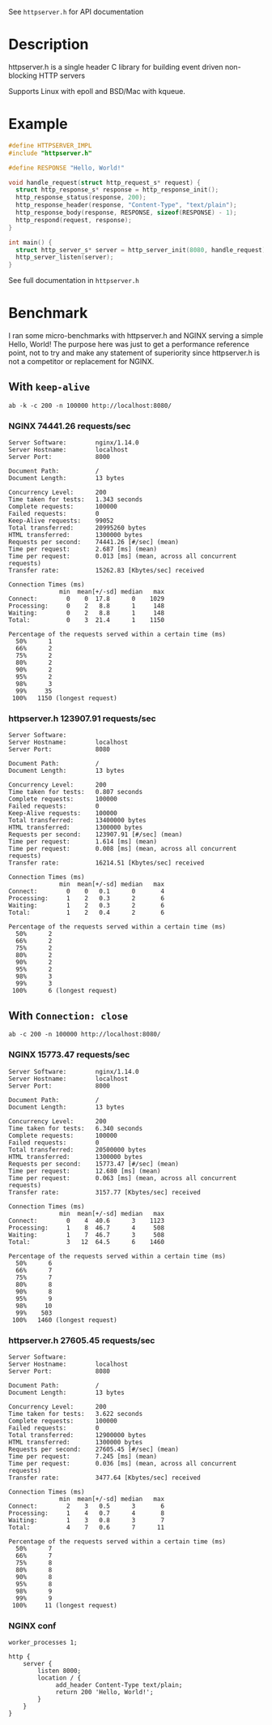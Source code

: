 See `httpserver.h` for API documentation

# Description

httpserver.h is a single header C library for building event driven non-blocking HTTP servers

Supports Linux with epoll and BSD/Mac with kqueue.

# Example

```c
#define HTTPSERVER_IMPL
#include "httpserver.h"

#define RESPONSE "Hello, World!"

void handle_request(struct http_request_s* request) {
  struct http_response_s* response = http_response_init();
  http_response_status(response, 200);
  http_response_header(response, "Content-Type", "text/plain");
  http_response_body(response, RESPONSE, sizeof(RESPONSE) - 1);
  http_respond(request, response);
}

int main() {
  struct http_server_s* server = http_server_init(8080, handle_request);
  http_server_listen(server);
}

```

See full documentation in `httpserver.h`

# Benchmark

I ran some micro-benchmarks with httpserver.h and NGINX serving a simple Hello, World! 
The purpose here was just to get a performance reference point, not to try and make
any statement of superiority since httpserver.h is not a competitor or replacement for
NGINX.

## With `keep-alive`
`ab -k -c 200 -n 100000 http://localhost:8080/`

### NGINX 74441.26 requests/sec
```
Server Software:        nginx/1.14.0
Server Hostname:        localhost
Server Port:            8000

Document Path:          /
Document Length:        13 bytes

Concurrency Level:      200
Time taken for tests:   1.343 seconds
Complete requests:      100000
Failed requests:        0
Keep-Alive requests:    99052
Total transferred:      20995260 bytes
HTML transferred:       1300000 bytes
Requests per second:    74441.26 [#/sec] (mean)
Time per request:       2.687 [ms] (mean)
Time per request:       0.013 [ms] (mean, across all concurrent requests)
Transfer rate:          15262.83 [Kbytes/sec] received

Connection Times (ms)
              min  mean[+/-sd] median   max
Connect:        0    0  17.8      0    1029
Processing:     0    2   8.8      1     148
Waiting:        0    2   8.8      1     148
Total:          0    3  21.4      1    1150

Percentage of the requests served within a certain time (ms)
  50%      1
  66%      2
  75%      2
  80%      2
  90%      2
  95%      2
  98%      3
  99%     35
 100%   1150 (longest request)
```

### httpserver.h 123907.91 requests/sec
```
Server Software:        
Server Hostname:        localhost
Server Port:            8080

Document Path:          /
Document Length:        13 bytes

Concurrency Level:      200
Time taken for tests:   0.807 seconds
Complete requests:      100000
Failed requests:        0
Keep-Alive requests:    100000
Total transferred:      13400000 bytes
HTML transferred:       1300000 bytes
Requests per second:    123907.91 [#/sec] (mean)
Time per request:       1.614 [ms] (mean)
Time per request:       0.008 [ms] (mean, across all concurrent requests)
Transfer rate:          16214.51 [Kbytes/sec] received

Connection Times (ms)
              min  mean[+/-sd] median   max
Connect:        0    0   0.1      0       4
Processing:     1    2   0.3      2       6
Waiting:        1    2   0.3      2       6
Total:          1    2   0.4      2       6

Percentage of the requests served within a certain time (ms)
  50%      2
  66%      2
  75%      2
  80%      2
  90%      2
  95%      2
  98%      3
  99%      3
 100%      6 (longest request)
```

## With `Connection: close`
`ab -c 200 -n 100000 http://localhost:8080/`

### NGINX 15773.47 requests/sec
```
Server Software:        nginx/1.14.0
Server Hostname:        localhost
Server Port:            8000

Document Path:          /
Document Length:        13 bytes

Concurrency Level:      200
Time taken for tests:   6.340 seconds
Complete requests:      100000
Failed requests:        0
Total transferred:      20500000 bytes
HTML transferred:       1300000 bytes
Requests per second:    15773.47 [#/sec] (mean)
Time per request:       12.680 [ms] (mean)
Time per request:       0.063 [ms] (mean, across all concurrent requests)
Transfer rate:          3157.77 [Kbytes/sec] received

Connection Times (ms)
              min  mean[+/-sd] median   max
Connect:        0    4  40.6      3    1123
Processing:     1    8  46.7      4     508
Waiting:        1    7  46.7      3     508
Total:          3   12  64.5      6    1460

Percentage of the requests served within a certain time (ms)
  50%      6
  66%      7
  75%      7
  80%      8
  90%      8
  95%      9
  98%     10
  99%    503
 100%   1460 (longest request)
```

### httpserver.h 27605.45 requests/sec
```
Server Software:        
Server Hostname:        localhost
Server Port:            8080

Document Path:          /
Document Length:        13 bytes

Concurrency Level:      200
Time taken for tests:   3.622 seconds
Complete requests:      100000
Failed requests:        0
Total transferred:      12900000 bytes
HTML transferred:       1300000 bytes
Requests per second:    27605.45 [#/sec] (mean)
Time per request:       7.245 [ms] (mean)
Time per request:       0.036 [ms] (mean, across all concurrent requests)
Transfer rate:          3477.64 [Kbytes/sec] received

Connection Times (ms)
              min  mean[+/-sd] median   max
Connect:        2    3   0.5      3       6
Processing:     1    4   0.7      4       8
Waiting:        1    3   0.8      3       7
Total:          4    7   0.6      7      11

Percentage of the requests served within a certain time (ms)
  50%      7
  66%      7
  75%      8
  80%      8
  90%      8
  95%      8
  98%      9
  99%      9
 100%     11 (longest request)
```

### NGINX conf

```
worker_processes 1;

http {
    server {
        listen 8000;
        location / {
             add_header Content-Type text/plain;
             return 200 'Hello, World!';
        }
    }
}
```


